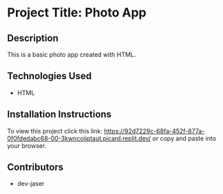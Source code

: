 # Project Title: Photo App

## Description
This is a basic photo app created with HTML.

## Technologies Used
- HTML

## Installation Instructions
To view this project click this link: https://92d7229c-68fa-452f-877a-0f0fdedabc68-00-3kwncojjptaut.picard.replit.dev/ or copy and paste into your browser.

## Contributors
- dev-jaser
